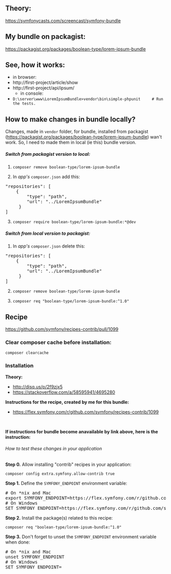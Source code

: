 Theory:
-------
https://symfonycasts.com/screencast/symfony-bundle

My bundle on packagist:
-----------------------
https://packagist.org/packages/boolean-type/lorem-ipsum-bundle

See, how it works:
------------------
  - in browser:
- http://first-project/article/show
- http://first-project/api/ipsum/
  - in console:
- `D:\server\www\LoremIpsumBundle>vendor\bin\simple-phpunit     # Run the tests.`


How to make changes in bundle locally?
--------------------------------------
Changes, made in `vendor` folder, for bundle, installed from packagist (https://packagist.org/packages/boolean-type/lorem-ipsum-bundle) wan't work. So, I need to made them in local (ie this) bundle version.

<h5>Switch from packagist version to local:</h5>

1. `composer remove boolean-type/lorem-ipsum-bundle`

2. In <i>app's</i> `composer.json` add this:
<pre>
"repositories": [
    {
        "type": "path",
        "url": "../LoremIpsumBundle"
     }
]
</pre>

3. `composer require boolean-type/lorem-ipsum-bundle:*@dev`

<h5>Switch from local version to packagist:</h5>

1. In <i>app's</i> `composer.json` delete this:
<pre>
"repositories": [
    {
        "type": "path",
        "url": "../LoremIpsumBundle"
     }
]
</pre>

2. `composer remove boolean-type/lorem-ipsum-bundle`

3. `composer req "boolean-type/lorem-ipsum-bundle:^1.0"`

Recipe
------

https://github.com/symfony/recipes-contrib/pull/1099

<h3>Clear composer cache before installation:</h3>

`composer clearcache`

<h3>Installation</h3>

<b>Theory:</b>
- http://disq.us/p/2f9zjx5
- https://stackoverflow.com/a/58595941/4695280

<b>Instructions for the recipe, created by me for this bundle:</b>
- https://flex.symfony.com/r/github.com/symfony/recipes-contrib/1099
<br>

<b>If instructions for bundle become anavailable by link above, here is the instruction:</b>

<h6>How to test these changes in your application</h6>

<b>Step 0.</b> Allow installing "contrib" recipes in your application:

`composer config extra.symfony.allow-contrib true`

<b>Step 1.</b> Define the `SYMFONY_ENDPOINT` environment variable:

<pre>
# On *nix and Mac
export SYMFONY_ENDPOINT=https://flex.symfony.com/r/github.com/symfony/recipes-contrib/1099
# On Windows
SET SYMFONY_ENDPOINT=https://flex.symfony.com/r/github.com/symfony/recipes-contrib/1099
</pre>

<b>Step 2.</b> Install the package(s) related to this recipe:

`composer req "boolean-type/lorem-ipsum-bundle:^1.0"`

<b>Step 3.</b> Don't forget to unset the `SYMFONY_ENDPOINT` environment variable when done:
<pre>
# On *nix and Mac
unset SYMFONY_ENDPOINT
# On Windows
SET SYMFONY_ENDPOINT=
</pre>

